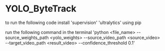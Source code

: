 # YOLO_ByteTrack

to run the following code install
'supervision'
'ultralytics'
using pip

run the following command in the terminal
'python <file_name> --source_weights_path <yolo_weights> --source_video_path <source_video> --target_video_path <result_video> --confidence_threshold 0.1'

